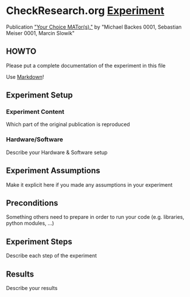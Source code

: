 # CheckResearch.org [Experiment](https://checkresearch.org/Experiment/View/402ef44f-6ec6-49ba-8bc2-fdbacae5ac8d)

 Publication ["Your Choice MATor(s)."](https://dblp.uni-trier.de/rec/html/journals/popets/BackesMS16) by "Michael Backes 0001, Sebastian Meiser 0001, Marcin Slowik"

## HOWTO

Please put a complete documentation of the experiment in this file

Use [Markdown](https://guides.github.com/features/mastering-markdown/)!

## Experiment Setup

### Experiment Content

Which part of the original publication is reproduced

### Hardware/Software

Describe your Hardware & Software setup

## Experiment Assumptions

Make it explicit here if you made any assumptions in your experiment

## Preconditions

Something others need to prepare in order to run your code (e.g. libraries, python modules, ...)

## Experiment Steps

Describe each step of the experiment

## Results

Describe your results